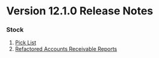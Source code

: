 # Version 12.1.0 Release Notes

### Stock

1. [Pick List](https://shopper.com/docs/user/manual/en/stock/pick-list)
2. [Refactored Accounts Receivable Reports](https://shopper.com/docs/user/manual/en/accounts/accounting-reports#2-accounting-statements)
